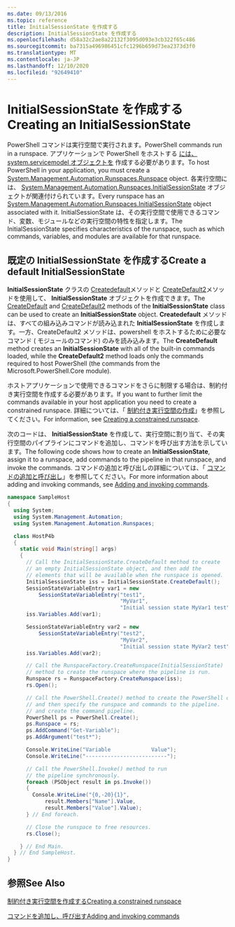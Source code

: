 ```yaml
---
ms.date: 09/13/2016
ms.topic: reference
title: InitialSessionState を作成する
description: InitialSessionState を作成する
ms.openlocfilehash: d58a32c2ae8a22132f3095d093e3cb322f65c486
ms.sourcegitcommit: ba7315a496986451cfc1296b659d73ea2373d3f0
ms.translationtype: MT
ms.contentlocale: ja-JP
ms.lasthandoff: 12/10/2020
ms.locfileid: "92649410"
---
```

# <a name="creating-an-initialsessionstate"></a><span data-ttu-id="dbd5d-103">InitialSessionState を作成する</span><span class="sxs-lookup"><span data-stu-id="dbd5d-103">Creating an InitialSessionState</span></span>

<span data-ttu-id="dbd5d-104">PowerShell コマンドは実行空間で実行されます。</span><span class="sxs-lookup"><span data-stu-id="dbd5d-104">PowerShell commands run in a runspace.</span></span>
<span data-ttu-id="dbd5d-105">アプリケーションで PowerShell をホストする [には、system.servicemodel オブジェクトを](/dotnet/api/System.Management.Automation.Runspaces.Runspace) 作成する必要があります。</span><span class="sxs-lookup"><span data-stu-id="dbd5d-105">To host PowerShell in your application, you must create a [System.Management.Automation.Runspaces.Runspace](/dotnet/api/System.Management.Automation.Runspaces.Runspace) object.</span></span>
<span data-ttu-id="dbd5d-106">各実行空間には、 [System.Management.Automation.Runspaces.InitialSessionState](/dotnet/api/System.Management.Automation.Runspaces.InitialSessionState) オブジェクトが関連付けられています。</span><span class="sxs-lookup"><span data-stu-id="dbd5d-106">Every runspace has an [System.Management.Automation.Runspaces.InitialSessionState](/dotnet/api/System.Management.Automation.Runspaces.InitialSessionState) object associated with it.</span></span>
<span data-ttu-id="dbd5d-107">InitialSessionState は、その実行空間で使用できるコマンド、変数、モジュールなどの実行空間の特性を指定します。</span><span class="sxs-lookup"><span data-stu-id="dbd5d-107">The InitialSessionState specifies characteristics of the runspace, such as which commands, variables, and modules are available for that runspace.</span></span>

## <a name="create-a-default-initialsessionstate"></a><span data-ttu-id="dbd5d-108">既定の InitialSessionState を作成する</span><span class="sxs-lookup"><span data-stu-id="dbd5d-108">Create a default InitialSessionState</span></span>

<span data-ttu-id="dbd5d-109">**InitialSessionState** クラスの [Createdefault](/dotnet/api/System.Management.Automation.Runspaces.InitialSessionState.CreateDefault)メソッドと [CreateDefault2](/dotnet/api/System.Management.Automation.Runspaces.InitialSessionState.CreateDefault2)メソッドを使用して、 **InitialSessionState** オブジェクトを作成できます。</span><span class="sxs-lookup"><span data-stu-id="dbd5d-109">The [CreateDefault](/dotnet/api/System.Management.Automation.Runspaces.InitialSessionState.CreateDefault) and [CreateDefault2](/dotnet/api/System.Management.Automation.Runspaces.InitialSessionState.CreateDefault2) methods of the **InitialSessionState** class can be used to create an **InitialSessionState** object.</span></span>
<span data-ttu-id="dbd5d-110">**Createdefault** メソッドは、すべての組み込みコマンドが読み込まれた **InitialSessionState** を作成します。一方、CreateDefault2 メソッドは、powershell をホストするために必要なコマンド ( モジュールのコマンド) のみを読み込みます。</span><span class="sxs-lookup"><span data-stu-id="dbd5d-110">The **CreateDefault** method creates an **InitialSessionState** with all of the built-in commands loaded, while the **CreateDefault2** method loads only the commands required to host PowerShell (the commands from the Microsoft.PowerShell.Core module).</span></span>

<span data-ttu-id="dbd5d-111">ホストアプリケーションで使用できるコマンドをさらに制限する場合は、制約付き実行空間を作成する必要があります。</span><span class="sxs-lookup"><span data-stu-id="dbd5d-111">If you want to further limit the commands available in your host application you need to create a constrained runspace.</span></span>
<span data-ttu-id="dbd5d-112">詳細については、「 [制約付き実行空間の作成](creating-a-constrained-runspace.md)」を参照してください。</span><span class="sxs-lookup"><span data-stu-id="dbd5d-112">For information, see [Creating a constrained runspace](creating-a-constrained-runspace.md).</span></span>

<span data-ttu-id="dbd5d-113">次のコードは、 **InitialSessionState** を作成して、実行空間に割り当て、その実行空間のパイプラインにコマンドを追加し、コマンドを呼び出す方法を示しています。</span><span class="sxs-lookup"><span data-stu-id="dbd5d-113">The following code shows how to create an **InitialSessionState**, assign it to a runspace, add commands to the pipeline in that runspace, and invoke the commands.</span></span>
<span data-ttu-id="dbd5d-114">コマンドの追加と呼び出しの詳細については、「 [コマンドの追加と呼び出し](adding-and-invoking-commands.md)」を参照してください。</span><span class="sxs-lookup"><span data-stu-id="dbd5d-114">For more information about adding and invoking commands, see [Adding and invoking commands](adding-and-invoking-commands.md).</span></span>

```csharp
namespace SampleHost
{
  using System;
  using System.Management.Automation;
  using System.Management.Automation.Runspaces;

  class HostP4b
  {
    static void Main(string[] args)
    {
      // Call the InitialSessionState.CreateDefault method to create
      // an empty InitialSessionState object, and then add the
      // elements that will be available when the runspace is opened.
      InitialSessionState iss = InitialSessionState.CreateDefault();
      SessionStateVariableEntry var1 = new
          SessionStateVariableEntry("test1",
                                    "MyVar1",
                                    "Initial session state MyVar1 test");
      iss.Variables.Add(var1);

      SessionStateVariableEntry var2 = new
          SessionStateVariableEntry("test2",
                                    "MyVar2",
                                    "Initial session state MyVar2 test");
      iss.Variables.Add(var2);

      // Call the RunspaceFactory.CreateRunspace(InitialSessionState)
      // method to create the runspace where the pipeline is run.
      Runspace rs = RunspaceFactory.CreateRunspace(iss);
      rs.Open();

      // Call the PowerShell.Create() method to create the PowerShell object,
      // and then specify the runspace and commands to the pipeline.
      // and create the command pipeline.
      PowerShell ps = PowerShell.Create();
      ps.Runspace = rs;
      ps.AddCommand("Get-Variable");
      ps.AddArgument("test*");

      Console.WriteLine("Variable             Value");
      Console.WriteLine("--------------------------");

      // Call the PowerShell.Invoke() method to run
      // the pipeline synchronously.
      foreach (PSObject result in ps.Invoke())
      {
        Console.WriteLine("{0,-20}{1}",
            result.Members["Name"].Value,
            result.Members["Value"].Value);
      } // End foreach.

      // Close the runspace to free resources.
      rs.Close();

    } // End Main.
  } // End SampleHost.
}
```

## <a name="see-also"></a><span data-ttu-id="dbd5d-115">参照</span><span class="sxs-lookup"><span data-stu-id="dbd5d-115">See Also</span></span>

[<span data-ttu-id="dbd5d-116">制約付き実行空間を作成する</span><span class="sxs-lookup"><span data-stu-id="dbd5d-116">Creating a constrained runspace</span></span>](creating-a-constrained-runspace.md)

[<span data-ttu-id="dbd5d-117">コマンドを追加し、呼び出す</span><span class="sxs-lookup"><span data-stu-id="dbd5d-117">Adding and invoking commands</span></span>](adding-and-invoking-commands.md)
